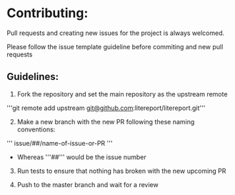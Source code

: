 
# Contributing:

Pull requests and creating new issues for the project is always welcomed. 

Please follow the issue template guideline before commiting and new pull requests

## Guidelines:

1. Fork the repository and set the main repository as the upstream remote

'''git remote add upstream git@github.com:litereport/litereport.git'''

2. Make a new branch with the new PR following these naming conventions:

'''
issue/##/name-of-issue-or-PR
'''

* Whereas '''##''' would be the issue number

3. Run tests to ensure that nothing has broken with the new upcoming PR

4. Push to the master branch and wait for a review

